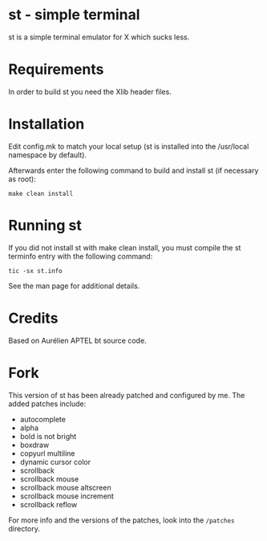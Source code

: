 # st - simple terminal

st is a simple terminal emulator for X which sucks less.

# Requirements

In order to build st you need the Xlib header files.


# Installation

Edit config.mk to match your local setup (st is installed into
the /usr/local namespace by default).

Afterwards enter the following command to build and install st (if
necessary as root):

    make clean install


# Running st

If you did not install st with make clean install, you must compile
the st terminfo entry with the following command:

    tic -sx st.info

See the man page for additional details.


# Credits
Based on Aurélien APTEL <aurelien dot aptel at gmail dot com> bt source code.


# Fork

This version of st has been already patched and configured by me. The added patches include:

* autocomplete
* alpha
* bold is not bright
* boxdraw
* copyurl multiline
* dynamic cursor color
* scrollback
* scrollback mouse
* scrollback mouse altscreen
* scrollback mouse increment
* scrollback reflow

For more info and the versions of the patches, look into the `/patches` directory.
